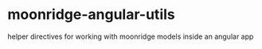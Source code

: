 # moonridge-angular-utils
helper directives for working with moonridge models inside an angular app
